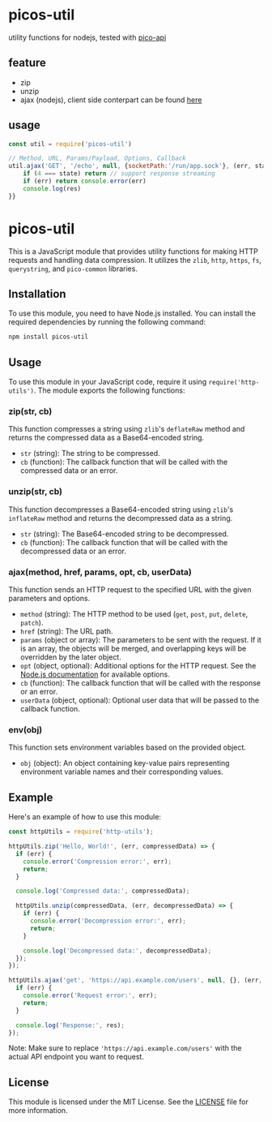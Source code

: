 # picos-util
utility functions for nodejs, tested with [pico-api](https://github.com/ldarren/pico-api)

## feature
- zip
- unzip
- ajax (nodejs), client side conterpart can be found [here](https://github.com/ldarren/lean/blob/master/src/js/__.js#L43)

## usage
```javascript
const util = require('picos-util')

// Method, URL, Params/Payload, Options, Callback
util.ajax('GET', '/echo', null, {socketPath:'/run/app.sock'}, (err, state, res) => {
	if (4 === state) return // support response streaming
	if (err) return console.error(err)
	console.log(res)
}}
```
# picos-util

This is a JavaScript module that provides utility functions for making HTTP requests and handling data compression. It utilizes the `zlib`, `http`, `https`, `fs`, `querystring`, and `pico-common` libraries.

## Installation

To use this module, you need to have Node.js installed. You can install the required dependencies by running the following command:

```bash
npm install picos-util
```

## Usage

To use this module in your JavaScript code, require it using `require('http-utils')`. The module exports the following functions:

### zip(str, cb)

This function compresses a string using `zlib`'s `deflateRaw` method and returns the compressed data as a Base64-encoded string.

- `str` (string): The string to be compressed.
- `cb` (function): The callback function that will be called with the compressed data or an error.

### unzip(str, cb)

This function decompresses a Base64-encoded string using `zlib`'s `inflateRaw` method and returns the decompressed data as a string.

- `str` (string): The Base64-encoded string to be decompressed.
- `cb` (function): The callback function that will be called with the decompressed data or an error.

### ajax(method, href, params, opt, cb, userData)

This function sends an HTTP request to the specified URL with the given parameters and options.

- `method` (string): The HTTP method to be used (`get`, `post`, `put`, `delete`, `patch`).
- `href` (string): The URL path.
- `params` (object or array): The parameters to be sent with the request. If it is an array, the objects will be merged, and overlapping keys will be overridden by the later object.
- `opt` (object, optional): Additional options for the HTTP request. See the [Node.js documentation](https://nodejs.org/api/http.html#http_http_request_options_callback) for available options.
- `cb` (function): The callback function that will be called with the response or an error.
- `userData` (object, optional): Optional user data that will be passed to the callback function.

### env(obj)

This function sets environment variables based on the provided object.

- `obj` (object): An object containing key-value pairs representing environment variable names and their corresponding values.

## Example

Here's an example of how to use this module:

```javascript
const httpUtils = require('http-utils');

httpUtils.zip('Hello, World!', (err, compressedData) => {
  if (err) {
    console.error('Compression error:', err);
    return;
  }

  console.log('Compressed data:', compressedData);

  httpUtils.unzip(compressedData, (err, decompressedData) => {
    if (err) {
      console.error('Decompression error:', err);
      return;
    }

    console.log('Decompressed data:', decompressedData);
  });
});

httpUtils.ajax('get', 'https://api.example.com/users', null, {}, (err, state, res, userData) => {
  if (err) {
    console.error('Request error:', err);
    return;
  }

  console.log('Response:', res);
});
```

Note: Make sure to replace `'https://api.example.com/users'` with the actual API endpoint you want to request.

## License

This module is licensed under the MIT License. See the [LICENSE](LICENSE) file for more information.
